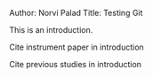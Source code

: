 Author: Norvi Palad
Title: Testing Git

This is an introduction.

Cite instrument paper in introduction

Cite previous studies in introduction